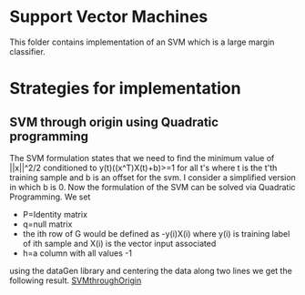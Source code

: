 # Support Vector Machines
This folder contains implementation of an SVM which is a large margin classifier.

# Strategies for implementation
## SVM through origin using Quadratic programming
The SVM formulation states that we need to find the minimum value of ||x||^2/2 conditioned to y(t)((x^T)X(t)+b)>=1 for all t's where t is the t'th training sample and b is an offset for the svm. I consider a simplified version in which b is 0. Now the formulation of the SVM can be solved via Quadratic Programming. We set 
* P=Identity matrix
* q=null matrix
* the ith row of G would be defined as -y(i)X(i) where y(i) is training label of ith sample and X(i) is the vector input associated
* h=a column with all values -1

using the dataGen library and centering the data along two lines we get the following result.
[SVMthroughOrigin](SVMthroughOrigin.png)

